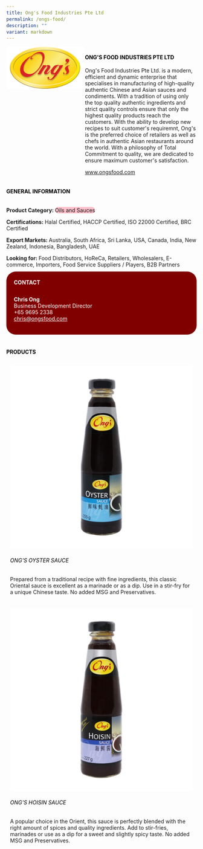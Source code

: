 ```yaml
---
title: Ong's Food Industries Pte Ltd
permalink: /ongs-food/
description: ""
variant: markdown
---
```

<div class="flex-paragraph">
	<div style="display: flex; flex-wrap: wrap;" class="flex-container">
		<div style="flex: 1 1 40%; display: block;" class="card sgds">
			<img src="/images/ongs_food_logo.jpg">
		</div>
		<div style="flex: 1 1 58%; display: block; margin-left: 3px" class="card-sgds">
			<h4 style="text-transform: uppercase; color: black;"><b>Ong's Food Industries Pte Ltd</b></h4>
			<p>Ong's Food Industries Pte Ltd. is a modern, efficient and dynamic enterprise that specialises in manufacturing of high-quality authentic Chinese and Asian sauces and condiments. With a tradition of using only the top quality authentic ingredients and strict quality controls ensure that only the highest quality products reach the customers. With the ability to develop new recipes to suit customer's requiremnt, Ong's is the preferred choice of retailers as well as chefs in authentic Asian restaurants around the world. With a philosophy of Total Commitment to quality, we are dedicated to ensure maximum customer's satisfaction.</p>
			<p><a target="_blank" href="https://www.ongsfood.com">www.ongsfood.com</a></p>
		</div>
	</div>
</div>

<h4 style="text-transform: uppercase; color: black;">
	<b>General Information</b>
</h4>
<div style="display: flex; flex-wrap: wrap;" class="flex-container">
	<div style="flex: 1 1 65%; display: block; align-self: stretch" class="card sgds">
		<div class="flex-paragraph">
			<p>
				<b>Product Category: </b>
				<span style="background-color: pink; border-radius: 10px;">Oils and Sauces</span>
			</p>
			<p>
				<b>Certifications: </b>Halal Certified, HACCP Certified, ISO 22000 Certified, BRC Certified
			</p>
			<p>
				<b>Export Markets: </b>Australia, South Africa, Sri Lanka, USA, Canada, India, New Zealand, Indonesia, Bangladesh, UAE
			</p>
			<p style="margin-bottom: 10px;">
				<b>Looking for: </b>Food Distributors, HoReCa, Retailers, Wholesalers, E-commerce, Importers, Food Service Suppliers / Players, B2B Partners
			</p>
		</div>
	</div>
	<div style="flex: 1 1 35%; padding: 10px; display: block; background-color: maroon; border-radius: 25px; align-self: center;" class="card sgds">
		<h4 style="color: white; margin-top: 10px; margin-left: 10px;">CONTACT</h4>
		<div class="flex-paragraph">
			<p style="padding: 10px; color: white;">
				<b>Chris Ong</b>
				<br>Business Development Director<br>+65 9695 2338<br>
				<a style="color: white;" href="mailto:chris@ongsfood.com">chris@ongsfood.com</a>
			</p>
		</div>
	</div>
</div>
<br>
<h4 style="text-transform: uppercase; color: black;">
	<b>Products</b>
</h4>
<div style="display: flex; flex-wrap: wrap;">
	<div style="flex: 1 1 47%; margin: 10px; display: block;" class="card sgds">
		<div style="display: block;" class="flex-image">
			<img src="/images/ongs_food_prodcut_01.jpg">
		</div>
		<div class="flex-paragraph">
			<h6 style="text-transform: uppercase; color: black;">Ong's Oyster Sauce</h6>
			<p>Prepared from a traditional recipe with fine ingredients, this classic Oriental sauce is excellent as a marinade or as a dip. Use in a stir-fry for a unique Chinese taste. No added MSG and Preservatives.</p>
		</div>
	</div>
	<div style="flex: 1 1 47%; margin: 10px; display: block;" class="card sgds">
		<div style="display: block;" class="flex-image">
			<img src="/images/ongs_food_prodcut_02.jpg">
		</div>
		<div class="flex-paragraph">
			<h6 style="text-transform: uppercase; color: black;">Ong's Hoisin Sauce</h6>
			<p>A popular choice in the Orient, this sauce is perfectly blended with the right amount of spices and quality ingredients. Add to stir-fries, marinades or use as a dip for a sweet and slightly spicy taste. No added MSG and Preservatives.</p>
		</div>
	</div>
</div>